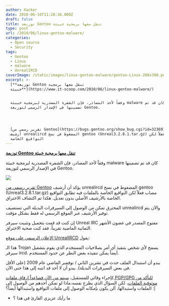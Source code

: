 ```yaml
---
author: Xacker
date: 2010-06-16T11:28:16.000Z
draft: false
title: توزيعة Gentoo تنقل معها برمجية خبيثة
type: post
url: /2010/06/linux-gentoo-malware/
categories:
  - Open source
  - Security
tags:
  - Gentoo
  - Linux
  - malware
  - UnrealIRCD
coverImage: /static/images/linux-gentoo-malware/gentoo-Linux-208x300.png
excerpt: >-
  [**توزيعة Gentoo تنقل معها برمجية
  خبيثة**](https://www.it-scoop.com/2010/06/linux-gentoo-malware/)


  وفقاً لأحد المصادر، فإن الشفرة المصدرية لبرمجية خبيثة malware كان قد تم
  تضمينها في الإصدار الرسمي لتوزيعة Gentoo.




  [تقرير رسمي من Gentoo](https://bugs.gentoo.org/show_bug.cgi?id=323691) يؤكد أن
  أرشيف unrealircd المضغوط في نسخ gentoo (Unreal3.2.8.1.tar.gz) مصاب فعلاً لكن
  التواقيع الخاصة
---
```

[**توزيعة Gentoo تنقل معها برمجية خبيثة**](https://www.it-scoop.com/2010/06/linux-gentoo-malware/)

وفقاً لأحد المصادر، فإن الشفرة المصدرية لبرمجية خبيثة malware كان قد تم تضمينها في الإصدار الرسمي لتوزيعة Gentoo.

![](/static/images/linux-gentoo-malware/gentoo-Linux-208x300.png)

[تقرير رسمي من Gentoo](https://bugs.gentoo.org/show_bug.cgi?id=323691) يؤكد أن أرشيف unrealircd المضغوط في نسخ gentoo (Unreal3.2.8.1.tar.gz) مصاب فعلاً لكن التواقيع الخاصة بالملفات فيه تطابق التواقيع الخاصة بالأرشيف الأصلي بدون تعديل. هكذا تم اكتشاف الاختراق.

المخترق تمكن من الوصول إلى السيرفرات البديلة التي تستضيف unrealircd والآن يتم توفير الأرشيف عبر الموقع الرسمي له فقط بشكل مؤقت.

إن كنت قد قمت بتحميل وتثبيت سيرفر Unreal IRC مفتوح المصدر في غضون الأشهر الثمانية الماضية تقريباً، فقد كنت ضحية الاختراق.

[الإعلان الرسمي على موقع UnrealIRCD](http://forums.unrealircd.com/viewtopic.php?t=6562) يقول:

هذا الـ Trojan يسمح لأي شخص بتنفيذ أي أمر بصلاحيات المستخدم الذي يقوم بتشغيل سيرفر ircd. أيضاً يمكن تنفيذه بغض النظر عن حدود المستخدم.

يبدو أن استبدال الملف حدث في تشرين الثاني / نوفمبر الماضي عام 2009 (على الأقل في بعض السيرفرات البديلة). يبدو أن لا أحد قد انتبه إلى هذا حتى الآن.

كإجراء وقائي للمستقبل، [سيتم من الآن فصاعداً إرفاق ملفات PGP/GPG للتأكد من موثوقية الملفات](http://forums.unrealircd.com/viewtopic.php?t=6563)، لكن السؤال الذي يطرح نفسه،ماذا لو تمكن أحدهم من الوصول إلى الملفات واستبدالها، ألن يكون بإمكانه الوصول إلى ملفات التواقيع واستبدالها أيضاً؟ :|

-   ما رأيك عزيزي القارئ في هذا ؟
